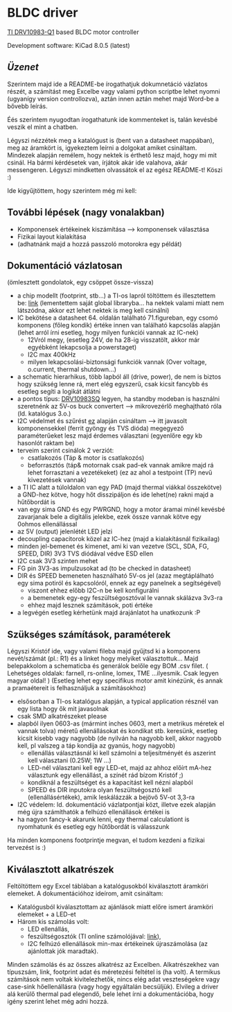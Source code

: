 # BLDC driver
 [TI DRV10983-Q1](https://www.ti.com/product/DRV10983-Q1/) based BLDC motor controller

 Development software: KiCad 8.0.5 (latest)

 ## *Üzenet*

 Szerintem majd ide a README-be írogathatjuk dokumnetáció vázlatos részét,
 a számítást meg Excelbe vagy valami python scriptbe lehet nyomni
 (ugyanígy version controllozva), aztán innen aztán mehet majd Word-be a bővebb leírás.

 Éés szerintem nyugodtan írogathatunk ide kommenteket is, talán kevésbé veszik
 el mint a chatben.

 Légyszi nézzétek meg a katalógust is (bent van a datasheet mappában), meg az áramkört is,
 igyekeztem leírni a dolgokat amiket csináltam. Mindezek alapján remélem, hogy nektek is érthető lesz majd, hogy mi mit csinál.
 Ha bármi kérdésetek van, írjátok akár ide valahova, akár messengeren. Légyszi mindketten olvassátok el az egész README-t!
 Köszi :)

 Ide kigyűjtöttem, hogy szerintem még mi kell:

 ## További lépések (nagy vonalakban)

  - Komponensek értékeinek kiszámítása --> komponensek választása
  - Fizikai layout kialakítása
  - (adhatnánk majd a hozzá passzoló motorokra egy példát)

## Dokumentáció vázlatosan
(ömlesztett gondolatok, egy csöppet össze-vissza)
  
  - a chip modellt (footprint, stb...) a
  TI-os lapról töltöttem és illesztettem be: [link](https://vendor.ultralibrarian.com/TI/embedded/?gpn=DRV10983-Q1&package=PWP&pin=24&sid=&c=0)
  (lementettem saját global libraryba... ha nektek valami miatt nem látszódna, akkor
  ezt lehet nektek is meg kell csinálni)
  - IC bekötése a datasheet 64. oldalán található 71.figureban, egy csomó komponens (főleg kondik) értéke innen van
  található kapcsolás alapján (lehet arról írni esetleg, hogy milyen funkciói vannak
  az IC-nek)
    - 12Vról megy, (esetleg 24V, de ha 28-ig visszatölt, akkor már egyébként lekapcsolja a powerstaget)
    - I2C max 400kHz
    - milyen lekapcsolási-biztonsági funkciók vannak (Over voltage, o.current, thermal shutdown...)
  - a schematic hierarhikus, több lapból áll (drive, power), de nem is biztos hogy szükség lenne rá, mert elég egyszerű,
  csak kicsit fancybb és esetleg segíti a logikát átlátni
  - a pontos típus: [DRV10983SQ](https://www.ti.com/product/DRV10983-Q1/part-details/DRV10983SQPWPRQ1) legyen, ha standby modeban is 
  használni szeretnénk az 5V-os buck convertert --> mikrovezérlő meghajtható róla (ld. katalógus 3.o.)
  - I2C védelmet és szűrést [ez](https://www.we-online.com/components/media/o734709v410%20ANP121a%20%20Filter%20and%20surge%20protection%20for%20I2C%20Bus%20EN.pdf)
  alapján csináltam --> itt javasolt komponensekkel (ferrit gyöngy és TVS dióda) megegyező paraméterűeket lesz majd érdemes választani
  (egyenlőre egy kb hasonlót raktam be)
  - terveim szerint csinálok 2 verziót:
    - csatlakozós (Táp & motor is csatlakozós)
    - beforrasztós (táp& motornak csak pad-ek vannak amikre majd rá lehet forrasztani a vezetékeket)
    (ez az ahol a testpoint (TP) nevű kivezetések vannak)
  - a TI IC alatt a túloldalon van egy PAD (majd thermal viákkal összekötve) a GND-hez kötve, hogy hőt disszipáljon
  és ide lehet(ne) rakni majd a hűtőbordát is
  - van egy sima GND és egy PWRGND, hogy a motor áramai minél kevésbé zavarjanak bele a digitális jelekbe, ezek össze vannak kötve egy 0ohmos ellenállással
  - az 5V (output) jelenlétét LED jelzi
  - decoupling capacitorok közel az IC-hez (majd a kialakításnál fizikailag)
  - minden jel-bemenet és kimenet, ami ki van vezetve (SCL, SDA, FG, SPEED, DIR) 3V3 TVS diódával védve ESD ellen
  - I2C csak 3V3 szinten mehet
  - FG pin 3V3-as impulzusokat ad (to be checked in datasheet)
  - DIR és SPEED bemeneten használható 5V-os jel (azaz megtáplálható egy sima potiról és kapcsolóról, ennek az egy panelnek a segítségével)
    - viszont ehhez előbb I2C-n be kell konfigurálni
    - a bemenetek egy-egy feszültségosztóval le vannak skálázva 3v3-ra
    - ehhez majd lesznek számítások, poti értéke
  - a legvégén esetleg kérhetünk majd árajánlatot ha unatkozunk :P


  ## Szükséges számítások, paraméterek
  Légyszi Kristóf ide, vagy valami fileba majd gyűjtsd ki a komponens nevét/számát (pl.: R1) és a linket hogy melyiket választottuk...
  Majd belepakkolom a schematicba és generálok belőle egy BOM .csv filet.
  ( Lehetséges oldalak: farnell, rs-online, lomex, TME ...ilyesmik. Csak legyen magyar oldal! )
  (Esetleg lehet egy specifikus motor amit kinézünk, és annak a pramaétereit is felhasználjuk a számításokhoz)

  - elsősorban a TI-os katalógus alapján, a typical application résznél van egy lista hogy ők mit javasolnak
  - csak SMD alkatrészeket please
  - alapból ilyen 0603-as (mármint inches 0603, mert a metrikus méretek el vannak tolva) méretű ellenállásokat és kondikat stb. keresünk,
  esetleg kicsit kisebb vagy nagyobb (de nyilván ha nagyobb kell, akkor nagyobb kell, pl valszeg a táp kondija az gyanús, hogy nagyobb)
    - ellenállás választásnál ki kell számolni a teljesítményét és aszerint kell választani (0.25W; 1W ...)
    - LED-nél választani kell egy LED-et, majd az ahhoz előírt mA-hez választunk egy ellenállást, a színét rád bízom Kristóf ;)
    - kondiknál a feszültséget és a kapacitást kell nézni alapból
    - SPEED és DIR inputokra olyan feszültségosztó kell (ellenállásértékek), amik leskálázzák a bejövő 5V-ot 3,3-ra
  - I2C védelem: ld. dokumentáció vázlatpontjai közt, illetve ezek alapján még újra számíthatók a felhúzó ellenállások értékei is
  - ha nagyon fancy-k akarunk lenni, egy thermal calculationt is nyomhatunk és esetleg egy hűtőbordát is válasszunk

  Ha minden komponens footprintje megvan, el tudom kezdeni a fizikai tervezést is :)

  ## Kiválasztott alkatrészek
  Feltöltöttem egy Excel táblában a katalógusokból kiválasztott áramköri elemeket. A dokumentációhoz ideírom, amit csináltam:

  - Katalógusból kiválasztottam az ajánlások miatt előre ismert áramköri elemeket + a LED-et
  - Három kis számolás volt:
    - LED ellenállás,
    - feszültségosztók (TI online számolójával: [link](https://www.ti.com/download/kbase/volt/volt_div3.htm)),
    - I2C felhúzó ellenállások min-max értékeinek újraszámolása (az ajánlottak jók maradtak).

  Minden számolás és az összes alkatrész az Excelben. Alkatrészekhez van típuszsám, link, footprint adat és méretezési feltétel is (ha volt).
  A termikus számítások nem voltak kivitelezhetők, nincs elég adat veszteségekre vagy case-sink hőellenállásra (vagy hogy egyáltalán becsüljük). Elvileg a driver alá kerülő thermal pad elegendő, bele lehet írni a dokumentációba, hogy igény szerint lehet még adni hozzá.


